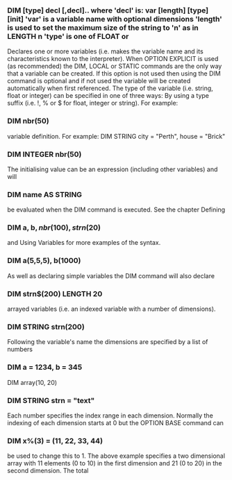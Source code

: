 

### DIM [type] decl [,decl].. where 'decl' is: var [length] [type] [init] 'var' is a variable name with optional dimensions 'length' is used to set the maximum size of the string to 'n' as in LENGTH n 'type' is one of FLOAT or

 Declares one or more variables (i.e. makes the variable name and its characteristics known to the interpreter). When OPTION EXPLICIT is used (as recommended) the DIM, LOCAL or STATIC commands are the only way that a variable can be created. If this option is not used then using the DIM command is optional and if not used the variable will be created automatically when first referenced. The type of the variable (i.e. string, float or integer) can be specified in one of three ways: By using a type suffix (i.e. !, % or $ for float, integer or string). For example:

### DIM nbr(50)

 variable definition. For example: DIM STRING city = "Perth", house = "Brick"

### DIM INTEGER nbr(50)

 The initialising value can be an expression (including other variables) and will

### DIM name AS STRING

 be evaluated when the DIM command is executed. See the chapter Defining

### DIM a, b$, nbr(100), strn$(20)

 and Using Variables for more examples of the syntax.

### DIM a(5,5,5), b(1000)

 As well as declaring simple variables the DIM command will also declare

### DIM strn$(200) LENGTH 20

 arrayed variables (i.e. an indexed variable with a number of dimensions).

### DIM STRING strn(200)

 Following the variable's name the dimensions are specified by a list of numbers

### DIM a = 1234, b = 345

 DIM array(10, 20)

### DIM STRING strn = "text"

 Each number specifies the index range in each dimension. Normally the indexing of each dimension starts at 0 but the OPTION BASE command can

### DIM x%(3) = (11, 22, 33, 44)

 be used to change this to 1. The above example specifies a two dimensional array with 11 elements (0 to 10) in the first dimension and 21 (0 to 20) in the second dimension. The total